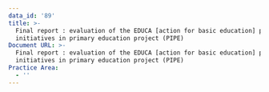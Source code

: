 ```yaml
---
data_id: '89'
title: >-
  Final report : evaluation of the EDUCA [action for basic education] private
  initiatives in primary education project (PIPE)
Document URL: >-
  Final report : evaluation of the EDUCA [action for basic education] private
  initiatives in primary education project (PIPE)
Practice Area:
  - ''
---
```

